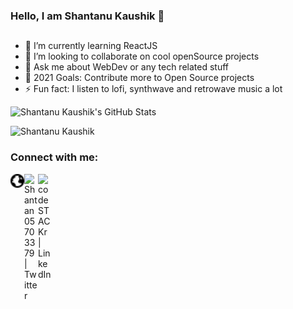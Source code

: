 ### Hello, I am Shantanu Kaushik 👋
  ##

- 🌱 I’m currently learning ReactJS
- 👯 I’m looking to collaborate on cool openSource projects
- 💬 Ask me about WebDev or any tech related stuff
- 🥅 2021 Goals: Contribute more to Open Source projects
- ⚡ Fun fact: I listen to lofi, synthwave and retrowave music a lot

![Shantanu Kaushik's GitHub Stats](https://github-readme-stats.vercel.app/api?username=Aloneduckling&theme=great-gatsby&show_icons=true)

![Shantanu Kaushik](https://github-readme-stats.vercel.app/api/top-langs/?username=Aloneduckling&theme=great-gatsby&count_private=true&show_icons=true)

### Connect with me:

[<img align="left" alt="myWebsite" width="22px" src="https://raw.githubusercontent.com/iconic/open-iconic/master/svg/globe.svg" />][website]
[<img align="left" alt="Shantan05703379 | Twitter" width="22px" src="https://cdn.jsdelivr.net/npm/simple-icons@v3/icons/twitter.svg" />][twitter]
[<img align="left" alt="codeSTACKr | LinkedIn" width="22px" src="https://cdn.jsdelivr.net/npm/simple-icons@v3/icons/linkedin.svg" />][linkedin]






[website]: https://shantanu-kaushik.herokuapp.com/
[twitter]: https://twitter.com/Shantan05703379
[linkedin]: https://www.linkedin.com/in/shantanu-kaushik-731258176/
